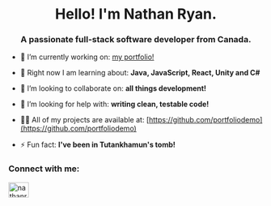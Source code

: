 <h1 align="center">Hello! I'm Nathan Ryan.</h1>
<h3 align="center">A passionate full-stack software developer from Canada.</h3>

- 🔭 I’m currently working on: [my portfolio!](https://portfoliodemo.github.io)

- 🌱 Right now I am learning about: **Java, JavaScript, React, Unity and C#**

- 👯 I’m looking to collaborate on: **all things development!**

- 🤝 I’m looking for help with: **writing clean, testable code!**

- 👨‍💻 All of my projects are available at: [https://github.com/portfoliodemo](https://github.com/portfoliodemo)

- ⚡ Fun fact: **I've been in Tutankhamun's tomb!**

<h3 align="left">Connect with me:</h3>
<p align="left">
<a href="https://linkedin.com/in/nathanryanit" target="blank"><img align="center" src="https://raw.githubusercontent.com/rahuldkjain/github-profile-readme-generator/master/src/images/icons/Social/linked-in-alt.svg" alt="nathanryanit" height="30" width="40" /></a>
</p>

<!-- - 👋 Hi, I’m @portfoliodemo
- 👀 I’m interested in ...
- 🌱 I’m currently learning ...
- 💞️ I’m looking to collaborate on ...
- 📫 How to reach me ...

portfoliodemo/portfoliodemo is a ✨ special ✨ repository because its `README.md` (this file) appears on your GitHub profile.
You can click the Preview link to take a look at your changes.
- -->
